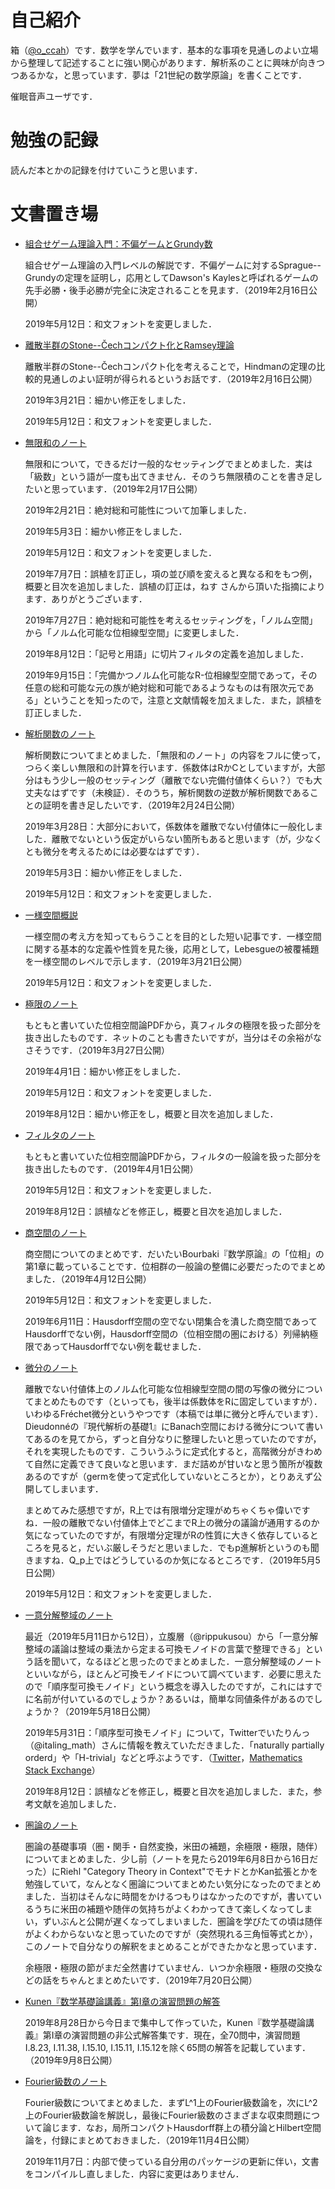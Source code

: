 # 自己紹介

箱（[@o_ccah](https://twitter.com/o_ccah/)）です．数学を学んでいます．基本的な事項を見通しのよい立場から整理して記述することに強い関心があります．解析系のことに興味が向きつつあるかな，と思っています．夢は「21世紀の数学原論」を書くことです．

催眠音声ユーザです．


# 勉強の記録

読んだ本とかの記録を付けていこうと思います．


# 文書置き場

* [組合せゲーム理論入門：不偏ゲームとGrundy数](docs/cgt-20190512.pdf)

  組合せゲーム理論の入門レベルの解説です．不偏ゲームに対するSprague--Grundyの定理を証明し，応用としてDawson's Kaylesと呼ばれるゲームの先手必勝・後手必勝が完全に決定されることを見ます．（2019年2月16日公開）

  2019年5月12日：和文フォントを変更しました．

* [離散半群のStone--Čechコンパクト化とRamsey理論](docs/hindman-20190512.pdf)

  離散半群のStone--Čechコンパクト化を考えることで，Hindmanの定理の比較的見通しのよい証明が得られるというお話です．（2019年2月16日公開）

  2019年3月21日：細かい修正をしました．

  2019年5月12日：和文フォントを変更しました．

* [無限和のノート](docs/infinite-sum-20190915.pdf)

  無限和について，できるだけ一般的なセッティングでまとめました．実は「級数」という語が一度も出てきません．そのうち無限積のことを書き足したいと思っています．（2019年2月17日公開）

  2019年2月21日：絶対総和可能性について加筆しました．

  2019年5月3日：細かい修正をしました．

  2019年5月12日：和文フォントを変更しました．

  2019年7月7日：誤植を訂正し，項の並び順を変えると異なる和をもつ例，概要と目次を追加しました．誤植の訂正は，ねす さんから頂いた指摘によります．ありがとうございます．

  2019年7月27日：絶対総和可能性を考えるセッティングを，「ノルム空間」から「ノルム化可能な位相線型空間」に変更しました．

  2019年8月12日：「記号と用語」に切片フィルタの定義を追加しました．

  2019年9月15日：「完備かつノルム化可能なR-位相線型空間であって，その任意の総和可能な元の族が絶対総和可能であるようなものは有限次元である」ということを知ったので，注意と文献情報を加えました．また，誤植を訂正しました．

* [解析関数のノート](docs/analytic-function-20190512.pdf)

  解析関数についてまとめました．「無限和のノート」の内容をフルに使って，つらく楽しい無限和の計算を行います．係数体はRかCとしていますが，大部分はもう少し一般のセッティング（離散でない完備付値体くらい？）でも大丈夫なはずです（未検証）．そのうち，解析関数の逆数が解析関数であることの証明を書き足したいです．（2019年2月24日公開）

  2019年3月28日：大部分において，係数体を離散でない付値体に一般化しました．離散でないという仮定がいらない箇所もあると思います（が，少なくとも微分を考えるためには必要なはずです）．

  2019年5月3日：細かい修正をしました．

  2019年5月12日：和文フォントを変更しました．

* [一様空間概説](docs/uniform-intro-20190512.pdf)

  一様空間の考え方を知ってもらうことを目的とした短い記事です．一様空間に関する基本的な定義や性質を見た後，応用として，Lebesgueの被覆補題を一様空間のレベルで示します．（2019年3月21日公開）

  2019年5月12日：和文フォントを変更しました．

* [極限のノート](docs/limit-20190812.pdf)

  もともと書いていた位相空間論PDFから，真フィルタの極限を扱った部分を抜き出したものです．ネットのことも書きたいですが，当分はその余裕がなさそうです．（2019年3月27日公開）

  2019年4月1日：細かい修正をしました．

  2019年5月12日：和文フォントを変更しました．

  2019年8月12日：細かい修正をし，概要と目次を追加しました．

* [フィルタのノート](docs/filter-20190812.pdf)

  もともと書いていた位相空間論PDFから，フィルタの一般論を扱った部分を抜き出したものです．（2019年4月1日公開）

  2019年5月12日：和文フォントを変更しました．

  2019年8月12日：誤植などを修正し，概要と目次を追加しました．

* [商空間のノート](docs/quotient-space-20190611.pdf)

  商空間についてのまとめです．だいたいBourbaki『数学原論』の「位相」の第1章に載っていることです．位相群の一般論の整備に必要だったのでまとめました．（2019年4月12日公開）

  2019年5月12日：和文フォントを変更しました．

  2019年6月11日：Hausdorff空間の空でない閉集合を潰した商空間であってHausdorffでない例，Hausdorff空間の（位相空間の圏における）列帰納極限であってHausdorffでない例を載せました．

* [微分のノート](docs/differentiation-20190512.pdf)

  離散でない付値体上のノルム化可能な位相線型空間の間の写像の微分についてまとめたものです（といっても，後半は係数体をRに固定していますが）．いわゆるFréchet微分というやつです（本稿では単に微分と呼んでいます）．Dieudonnéの『現代解析の基礎1』にBanach空間における微分について書いてあるのを見てから，ずっと自分なりに整理したいと思っていたのですが，それを実現したものです．こういうふうに定式化すると，高階微分がきわめて自然に定義できて良いなと思います．まだ詰めが甘いなと思う箇所が複数あるのですが（germを使って定式化していないところとか），とりあえず公開してしまいます．
  
  まとめてみた感想ですが，R上では有限増分定理がめちゃくちゃ偉いですね．一般の離散でない付値体上でどこまでR上の微分の議論が通用するのか気になっていたのですが，有限増分定理がRの性質に大きく依存しているところを見ると，だいぶ厳しそうだと思いました．でもp進解析というのも聞きますね．Q_p上ではどうしているのか気になるところです．（2019年5月5日公開）

  2019年5月12日：和文フォントを変更しました．

* [一意分解整域のノート](docs/ufd-20190812.pdf)

  最近（2019年5月11日から12日），立腹層（@rippukusou）から「一意分解整域の議論は整域の乗法から定まる可換モノイドの言葉で整理できる」という話を聞いて，なるほどと思ったのでまとめました．一意分解整域のノートといいながら，ほとんど可換モノイドについて調べています．必要に思えたので「順序型可換モノイド」という概念を導入したのですが，これにはすでに名前が付いているのでしょうか？あるいは，簡単な同値条件があるのでしょうか？（2019年5月18日公開）

  2019年5月31日：「順序型可換モノイド」について，Twitterでいたりんっ（@italing_math）さんに情報を教えていただきました．「naturally partially orderd」や「H-trivial」などと呼ぶようです．（[Twitter](https://twitter.com/italing_math/status/1130250214835490817)，[Mathematics Stack Exchange](https://math.stackexchange.com/questions/857903/is-there-a-name-for-those-commutative-monoids-in-which-the-divisibility-order-is)）

  2019年8月12日：誤植などを修正し，概要と目次を追加しました．また，参考文献を追加しました．

* [圏論のノート](docs/category-20190720.pdf)

  圏論の基礎事項（圏・関手・自然変換，米田の補題，余極限・極限，随伴）についてまとめました．少し前（ノートを見たら2019年6月8日から16日だった）にRiehl "Category Theory in Context"でモナドとかKan拡張とかを勉強していて，なんとなく圏論についてまとめたい気分になったのでまとめました．当初はそんなに時間をかけるつもりはなかったのですが，書いているうちに米田の補題や随伴の気持ちがよくわかってきて楽しくなってしまい，ずいぶんと公開が遅くなってしまいました．圏論を学びたての頃は随伴がよくわからないなと思っていたのですが（突然現れる三角恒等式とか），このノートで自分なりの解釈をまとめることができたかなと思っています．
  
  余極限・極限の節がまだ全然書けていません．いつか余極限・極限の交換などの話をちゃんとまとめたいです．（2019年7月20日公開）

* [Kunen『数学基礎論講義』第I章の演習問題の解答](docs/kunen-foundations-answer-20190908.pdf)

  2019年8月28日から今日まで集中して作っていた，Kunen『数学基礎論講義』第I章の演習問題の非公式解答集です．現在，全70問中，演習問題I.8.23, I.11.38, I.15.10, I.15.11, I.15.12を除く65問の解答を記載しています．（2019年9月8日公開）

* [Fourier級数のノート](docs/fourier-series-20191107.pdf)

  Fourier級数についてまとめました．まずL^1上のFourier級数論を，次にL^2上のFourier級数論を解説し，最後にFourier級数のさまざまな収束問題について論じます．なお，局所コンパクトHausdorff群上の積分論とHilbert空間論を，付録にまとめておきました．（2019年11月4日公開）

  2019年11月7日：内部で使っている自分用のパッケージの更新に伴い，文書をコンパイルし直しました．内容に変更はありません．

